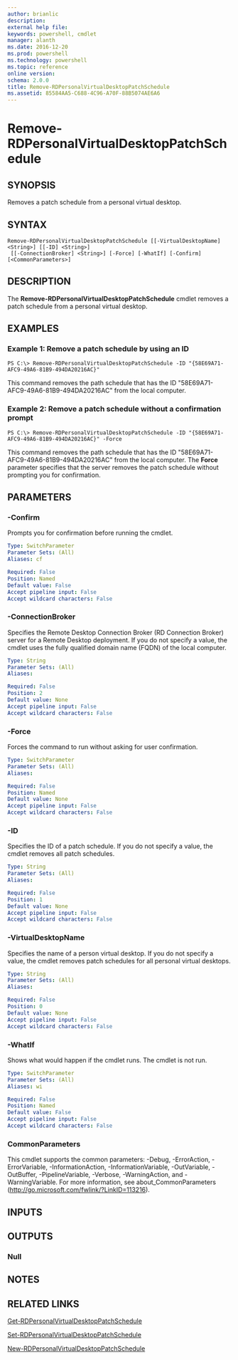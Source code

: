 ```yaml
---
author: brianlic
description: 
external help file: 
keywords: powershell, cmdlet
manager: alanth
ms.date: 2016-12-20
ms.prod: powershell
ms.technology: powershell
ms.topic: reference
online version: 
schema: 2.0.0
title: Remove-RDPersonalVirtualDesktopPatchSchedule
ms.assetid: 85584AA5-C688-4C96-A70F-88B5074AE6A6
---
```


# Remove-RDPersonalVirtualDesktopPatchSchedule

## SYNOPSIS
Removes a patch schedule from a personal virtual desktop.

## SYNTAX

```
Remove-RDPersonalVirtualDesktopPatchSchedule [[-VirtualDesktopName] <String>] [[-ID] <String>]
 [[-ConnectionBroker] <String>] [-Force] [-WhatIf] [-Confirm] [<CommonParameters>]
```

## DESCRIPTION
The **Remove-RDPersonalVirtualDesktopPatchSchedule** cmdlet removes a patch schedule from a personal virtual desktop.

## EXAMPLES

### Example 1: Remove a patch schedule by using an ID
```
PS C:\> Remove-RDPersonalVirtualDesktopPatchSchedule -ID "{58E69A71-AFC9-49A6-81B9-494DA20216AC}"
```

This command removes the path schedule that has the ID "58E69A71-AFC9-49A6-81B9-494DA20216AC" from the local computer.

### Example 2: Remove a patch schedule without a confirmation prompt
```
PS C:\> Remove-RDPersonalVirtualDesktopPatchSchedule -ID "{58E69A71-AFC9-49A6-81B9-494DA20216AC}" -Force
```

This command removes the path schedule that has the ID "58E69A71-AFC9-49A6-81B9-494DA20216AC" from the local computer.
The **Force** parameter specifies that the server removes the patch schedule without prompting you for confirmation.

## PARAMETERS

### -Confirm
Prompts you for confirmation before running the cmdlet.

```yaml
Type: SwitchParameter
Parameter Sets: (All)
Aliases: cf

Required: False
Position: Named
Default value: False
Accept pipeline input: False
Accept wildcard characters: False
```

### -ConnectionBroker
Specifies the Remote Desktop Connection Broker (RD Connection Broker) server for a Remote Desktop deployment.
If you do not specify a value, the cmdlet uses the fully qualified domain name (FQDN) of the local computer.

```yaml
Type: String
Parameter Sets: (All)
Aliases: 

Required: False
Position: 2
Default value: None
Accept pipeline input: False
Accept wildcard characters: False
```

### -Force
Forces the command to run without asking for user confirmation.

```yaml
Type: SwitchParameter
Parameter Sets: (All)
Aliases: 

Required: False
Position: Named
Default value: None
Accept pipeline input: False
Accept wildcard characters: False
```

### -ID
Specifies the ID of a patch schedule.
If you do not specify a value, the cmdlet removes all patch schedules.

```yaml
Type: String
Parameter Sets: (All)
Aliases: 

Required: False
Position: 1
Default value: None
Accept pipeline input: False
Accept wildcard characters: False
```

### -VirtualDesktopName
Specifies the name of a person virtual desktop.
If you do not specify a value, the cmdlet removes patch schedules for all personal virtual desktops.

```yaml
Type: String
Parameter Sets: (All)
Aliases: 

Required: False
Position: 0
Default value: None
Accept pipeline input: False
Accept wildcard characters: False
```

### -WhatIf
Shows what would happen if the cmdlet runs.
The cmdlet is not run.

```yaml
Type: SwitchParameter
Parameter Sets: (All)
Aliases: wi

Required: False
Position: Named
Default value: False
Accept pipeline input: False
Accept wildcard characters: False
```

### CommonParameters
This cmdlet supports the common parameters: -Debug, -ErrorAction, -ErrorVariable, -InformationAction, -InformationVariable, -OutVariable, -OutBuffer, -PipelineVariable, -Verbose, -WarningAction, and -WarningVariable. For more information, see about_CommonParameters (http://go.microsoft.com/fwlink/?LinkID=113216).

## INPUTS

## OUTPUTS

### Null

## NOTES

## RELATED LINKS

[Get-RDPersonalVirtualDesktopPatchSchedule](./Get-RDPersonalVirtualDesktopPatchSchedule.md)

[Set-RDPersonalVirtualDesktopPatchSchedule](./Set-RDPersonalVirtualDesktopPatchSchedule.md)

[New-RDPersonalVirtualDesktopPatchSchedule](./New-RDPersonalVirtualDesktopPatchSchedule.md)

